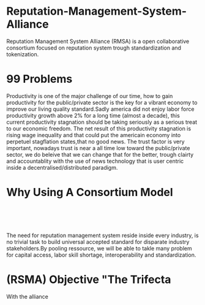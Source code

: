 # Reputation-Management-System-Alliance
Reputation Management System Alliance (RMSA) is a open collaborative consortium focused on reputation system trough standardization and 
tokenization.                                                                                                                              
# 99 Problems                                                                                                                                 
Productivity is one of the major challenge of our time, how to gain productivity for the public/private sector is the key for a vibrant economy to improve our living quality standard.Sadly america did not enjoy labor force productivity growth above 2% for a long time (almost a decade), this current productivity stagnation should be taking seriously as a serious treat to our economic freedom. The net result of this productivity stagnation is rising wage inequality and that could put the americain economy into perpetuel stagflation states,that no good news.
The trust factor is very important, nowadays trust is near a all time low toward the public/private sector, we do beleive that we can change that for the better, trough clairty and accountablity with the use of news technology that is user centric inside a decentralised/distributed paradigm.                                                                                                                                                                                                            
# Why Using A Consortium Model                                                                                                                        
The need for reputation management system reside inside every industry, is no trivial task to build universal accepted standard for disparate industry stakeholders.By pooling ressource, we will be able to takle many problem for capital access, labor skill shortage, interoperability and standardization.       

# (RSMA) Objective "The Trifecta                                                                                                     

With the alliance 

